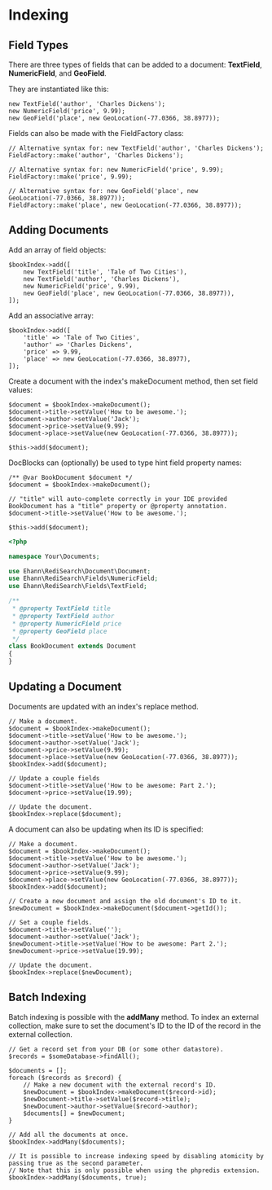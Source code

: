 # Indexing

## Field Types

There are three types of fields that can be added to a document: **TextField**, **NumericField**, and **GeoField**.

They are instantiated like this:

```php-inline
new TextField('author', 'Charles Dickens');
new NumericField('price', 9.99);
new GeoField('place', new GeoLocation(-77.0366, 38.8977));
```

Fields can also be made with the FieldFactory class:

```php-inline
// Alternative syntax for: new TextField('author', 'Charles Dickens');
FieldFactory::make('author', 'Charles Dickens');

// Alternative syntax for: new NumericField('price', 9.99);
FieldFactory::make('price', 9.99);

// Alternative syntax for: new GeoField('place', new GeoLocation(-77.0366, 38.8977));
FieldFactory::make('place', new GeoLocation(-77.0366, 38.8977));
```

## Adding Documents

Add an array of field objects:

```php-inline
$bookIndex->add([
    new TextField('title', 'Tale of Two Cities'),
    new TextField('author', 'Charles Dickens'),
    new NumericField('price', 9.99),
    new GeoField('place', new GeoLocation(-77.0366, 38.8977)),
]);
```

Add an associative array:

```php-inline
$bookIndex->add([
    'title' => 'Tale of Two Cities',
    'author' => 'Charles Dickens',
    'price' => 9.99,
    'place' => new GeoLocation(-77.0366, 38.8977),
]);
```

Create a document with the index's makeDocument method, then set field values:

```php-inline
$document = $bookIndex->makeDocument();
$document->title->setValue('How to be awesome.');
$document->author->setValue('Jack');
$document->price->setValue(9.99);
$document->place->setValue(new GeoLocation(-77.0366, 38.8977));

$this->add($document);
```

DocBlocks can (optionally) be used to type hint field property names:

```php-inline
/** @var BookDocument $document */
$document = $bookIndex->makeDocument();

// "title" will auto-complete correctly in your IDE provided BookDocument has a "title" property or @property annotation.
$document->title->setValue('How to be awesome.');

$this->add($document);
```

```php
<?php

namespace Your\Documents;

use Ehann\RediSearch\Document\Document;
use Ehann\RediSearch\Fields\NumericField;
use Ehann\RediSearch\Fields\TextField;

/**
 * @property TextField title
 * @property TextField author
 * @property NumericField price
 * @property GeoField place
 */
class BookDocument extends Document
{
}
```

## Updating a Document

Documents are updated with an index's replace method.

```php-inline
// Make a document.
$document = $bookIndex->makeDocument();
$document->title->setValue('How to be awesome.');
$document->author->setValue('Jack');
$document->price->setValue(9.99);
$document->place->setValue(new GeoLocation(-77.0366, 38.8977));
$bookIndex->add($document);

// Update a couple fields
$document->title->setValue('How to be awesome: Part 2.');
$document->price->setValue(19.99);

// Update the document.
$bookIndex->replace($document);
```

A document can also be updating when its ID is specified:

```php-inline
// Make a document.
$document = $bookIndex->makeDocument();
$document->title->setValue('How to be awesome.');
$document->author->setValue('Jack');
$document->price->setValue(9.99);
$document->place->setValue(new GeoLocation(-77.0366, 38.8977));
$bookIndex->add($document);

// Create a new document and assign the old document's ID to it.
$newDocument = $bookIndex->makeDocument($document->getId());

// Set a couple fields.
$document->title->setValue('');
$document->author->setValue('Jack');
$newDocument->title->setValue('How to be awesome: Part 2.');
$newDocument->price->setValue(19.99);

// Update the document.
$bookIndex->replace($newDocument);
```

## Batch Indexing

Batch indexing is possible with the **addMany** method.
To index an external collection, make sure to set the document's ID to the ID of the record in the external collection.

```php-inline
// Get a record set from your DB (or some other datastore).
$records = $someDatabase->findAll();

$documents = [];
foreach ($records as $record) {
    // Make a new document with the external record's ID.
    $newDocument = $bookIndex->makeDocument($record->id);
    $newDocument->title->setValue($record->title);
    $newDocument->author->setValue($record->author);
    $documents[] = $newDocument; 
}

// Add all the documents at once.
$bookIndex->addMany($documents);

// It is possible to increase indexing speed by disabling atomicity by passing true as the second parameter.
// Note that this is only possible when using the phpredis extension.
$bookIndex->addMany($documents, true);
```
